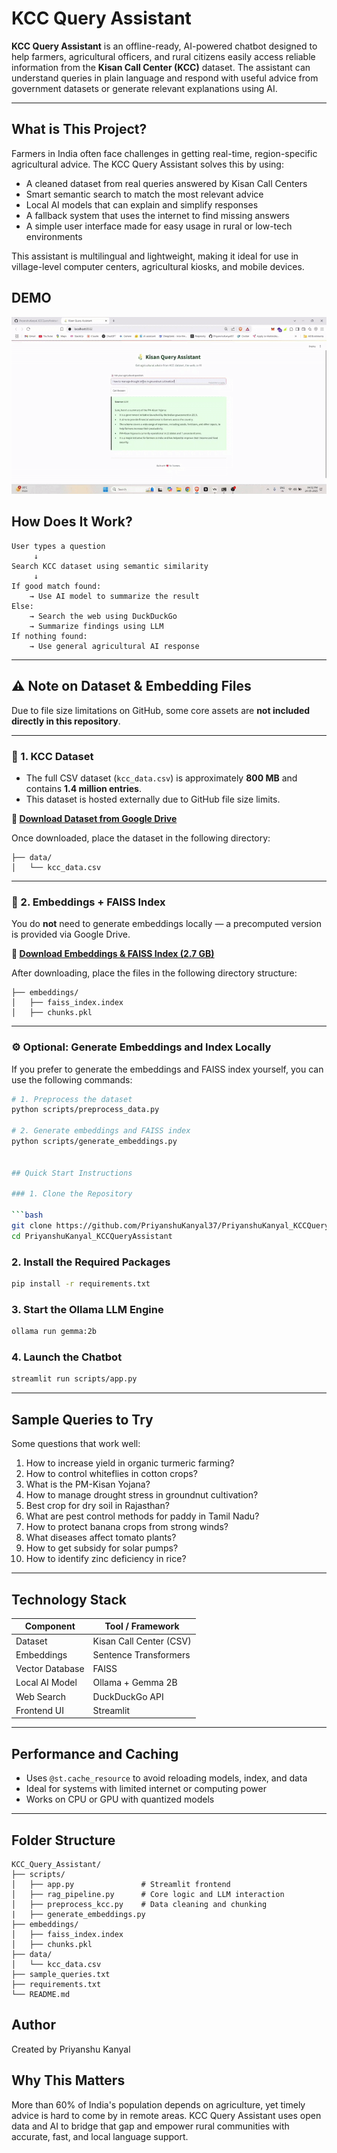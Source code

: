 
# KCC Query Assistant

**KCC Query Assistant** is an offline-ready, AI-powered chatbot designed to help farmers, agricultural officers, and rural citizens easily access reliable information from the **Kisan Call Center (KCC)** dataset. The assistant can understand queries in plain language and respond with useful advice from government datasets or generate relevant explanations using AI.

---

## What is This Project?

Farmers in India often face challenges in getting real-time, region-specific agricultural advice. The KCC Query Assistant solves this by using:

- A cleaned dataset from real queries answered by Kisan Call Centers
- Smart semantic search to match the most relevant advice
- Local AI models that can explain and simplify responses
- A fallback system that uses the internet to find missing answers
- A simple user interface made for easy usage in rural or low-tech environments

This assistant is multilingual and lightweight, making it ideal for use in village-level computer centers, agricultural kiosks, and mobile devices.

## DEMO

![Demo](Demo.gif)


## How Does It Work?

```
User types a question
     ↓
Search KCC dataset using semantic similarity
     ↓
If good match found:
    → Use AI model to summarize the result
Else:
    → Search the web using DuckDuckGo
    → Summarize findings using LLM
If nothing found:
    → Use general agricultural AI response
```

---
## ⚠️ Note on Dataset & Embedding Files

Due to file size limitations on GitHub, some core assets are **not included directly in this repository**.

---

### 📁 1. KCC Dataset

- The full CSV dataset (`kcc_data.csv`) is approximately **800 MB** and contains **1.4 million entries**.
- This dataset is hosted externally due to GitHub file size limits.

**🔗 [Download Dataset from Google Drive](https://drive.google.com/file/d/1MtACzq796TaVxs0kCe1ydZFpmHUi6-Rf/view?usp=sharing)**

Once downloaded, place the dataset in the following directory:
```
├── data/
│   └── kcc_data.csv
```


---

### 📁 2. Embeddings + FAISS Index

You do **not** need to generate embeddings locally — a precomputed version is provided via Google Drive.

**🔗 [Download Embeddings & FAISS Index (2.7 GB)](https://drive.google.com/drive/folders/16qt8Wmo3Ih2GkboSj7M2sAqvN_lYvRmg?usp=sharing)**

After downloading, place the files in the following directory structure:
```
├── embeddings/
│   ├── faiss_index.index
│   ├── chunks.pkl
```



---

### ⚙️ Optional: Generate Embeddings and Index Locally

If you prefer to generate the embeddings and FAISS index yourself, you can use the following commands:

```bash
# 1. Preprocess the dataset
python scripts/preprocess_data.py

# 2. Generate embeddings and FAISS index
python scripts/generate_embeddings.py


## Quick Start Instructions

### 1. Clone the Repository

```bash
git clone https://github.com/PriyanshuKanyal37/PriyanshuKanyal_KCCQueryAssistant.git
cd PriyanshuKanyal_KCCQueryAssistant
```

### 2. Install the Required Packages

```bash
pip install -r requirements.txt
```

### 3. Start the Ollama LLM Engine

```bash
ollama run gemma:2b
```

### 4. Launch the Chatbot

```bash
streamlit run scripts/app.py
```

---

## Sample Queries to Try

Some questions that work well:

1. How to increase yield in organic turmeric farming?
2. How to control whiteflies in cotton crops?
3. What is the PM-Kisan Yojana?
4. How to manage drought stress in groundnut cultivation?
5. Best crop for dry soil in Rajasthan?
6. What are pest control methods for paddy in Tamil Nadu?
7. How to protect banana crops from strong winds?
8. What diseases affect tomato plants?
9. How to get subsidy for solar pumps?
10. How to identify zinc deficiency in rice?
---

## Technology Stack

| Component         | Tool / Framework         |
|------------------|--------------------------|
| Dataset           | Kisan Call Center (CSV)  |
| Embeddings        | Sentence Transformers    |
| Vector Database   | FAISS                    |
| Local AI Model    | Ollama + Gemma 2B        |
| Web Search        | DuckDuckGo API           |
| Frontend UI       | Streamlit                |

---

## Performance and Caching

- Uses `@st.cache_resource` to avoid reloading models, index, and data
- Ideal for systems with limited internet or computing power
- Works on CPU or GPU with quantized models

---

## Folder Structure

```
KCC_Query_Assistant/
├── scripts/
│   ├── app.py               # Streamlit frontend
│   ├── rag_pipeline.py      # Core logic and LLM interaction
│   ├── preprocess_kcc.py    # Data cleaning and chunking
|   ├── generate_embeddings.py 
├── embeddings/
│   ├── faiss_index.index
│   ├── chunks.pkl
├── data/
│   └── kcc_data.csv
├── sample_queries.txt
├── requirements.txt
└── README.md
```


## Author

Created by Priyanshu Kanyal


## Why This Matters

More than 60% of India's population depends on agriculture, yet timely advice is hard to come by in remote areas. KCC Query Assistant uses open data and AI to bridge that gap and empower rural communities with accurate, fast, and local language support.
